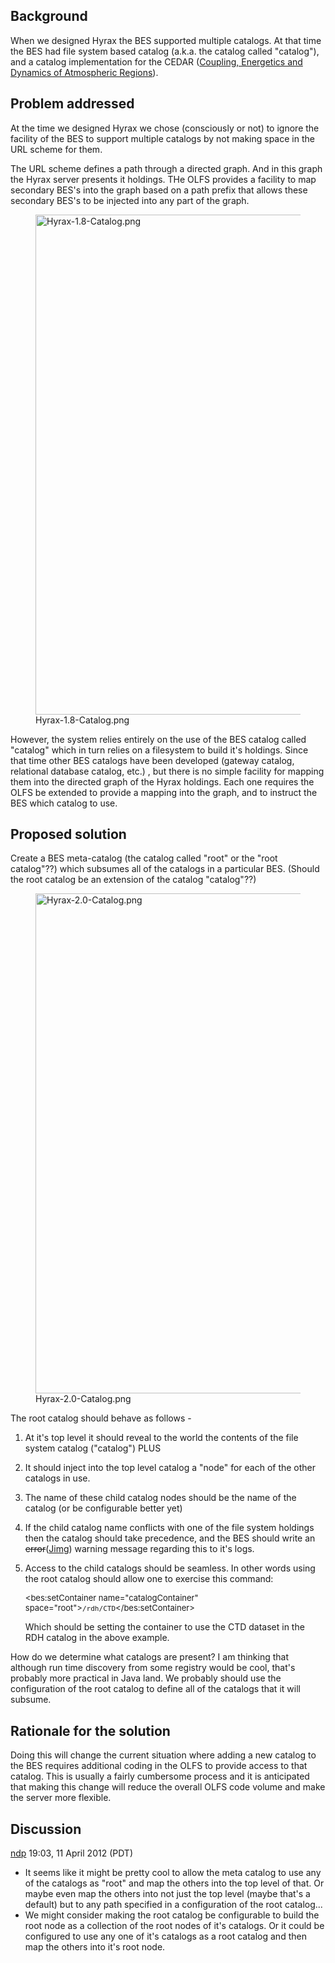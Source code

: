 ## Background

When we designed Hyrax the BES supported multiple catalogs. At that time
the BES had file system based catalog (a.k.a. the catalog called
"catalog"), and a catalog implementation for the CEDAR ([Coupling,
Energetics and Dynamics of Atmospheric
Regions](http://cedarweb.hao.ucar.edu/wiki/index.php/Main_Page)).

## Problem addressed

At the time we designed Hyrax we chose (consciously or not) to ignore
the facility of the BES to support multiple catalogs by not making space
in the URL scheme for them.

The URL scheme defines a path through a directed graph. And in this
graph the Hyrax server presents it holdings. THe OLFS provides a
facility to map secondary BES's into the graph based on a path prefix
that allows these secondary BES's to be injected into any part of the
graph.

<figure>
<img src="Hyrax-1.8-Catalog.png" title="Hyrax-1.8-Catalog.png"
width="800" />
<figcaption>Hyrax-1.8-Catalog.png</figcaption>
</figure>

However, the system relies entirely on the use of the BES catalog called
"catalog" which in turn relies on a filesystem to build it's holdings.
Since that time other BES catalogs have been developed (gateway catalog,
relational database catalog, etc.) , but there is no simple facility for
mapping them into the directed graph of the Hyrax holdings. Each one
requires the OLFS be extended to provide a mapping into the graph, and
to instruct the BES which catalog to use.

## Proposed solution

Create a BES meta-catalog (the catalog called "root" or the "root
catalog"??) which subsumes all of the catalogs in a particular BES.
(Should the root catalog be an extension of the catalog "catalog"??)

<figure>
<img src="Hyrax-2.0-Catalog.png" title="Hyrax-2.0-Catalog.png"
width="800" />
<figcaption>Hyrax-2.0-Catalog.png</figcaption>
</figure>

The root catalog should behave as follows -

1.  At it's top level it should reveal to the world the contents of the
    file system catalog ("catalog") PLUS
2.  It should inject into the top level catalog a "node" for each of the
    other catalogs in use.
3.  The name of these child catalog nodes should be the name of the
    catalog (or be configurable better yet)
4.  If the child catalog name conflicts with one of the file system
    holdings then the catalog should take precedence, and the BES should
    write an ~~error~~([Jimg](User:Jimg "wikilink")) warning message
    regarding this to it's logs.
5.  Access to the child catalogs should be seamless. In other words
    using the root catalog should allow one to exercise this command:


    <font size="2"><bes:setContainer name="catalogContainer" space="root">`/rdh/CTD`</bes:setContainer></font>

    Which should be setting the container to use the CTD dataset in the
    RDH catalog in the above example.

How do we determine what catalogs are present?
I am thinking that although run time discovery from some registry would
be cool, that's probably more practical in Java land. We probably should
use the configuration of the root catalog to define all of the catalogs
that it will subsume.

## Rationale for the solution

Doing this will change the current situation where adding a new catalog
to the BES requires additional coding in the OLFS to provide access to
that catalog. This is usually a fairly cumbersome process and it is
anticipated that making this change will reduce the overall OLFS code
volume and make the server more flexible.

## Discussion

[ndp](User:Ndp "wikilink") 19:03, 11 April 2012 (PDT)

- It seems like it might be pretty cool to allow the meta catalog to use
  any of the catalogs as "root" and map the others into the top level of
  that. Or maybe even map the others into not just the top level (maybe
  that's a default) but to any path specified in a configuration of the
  root catalog...
- We might consider making the root catalog be configurable to build the
  root node as a collection of the root nodes of it's catalogs. Or it
  could be configured to use any one of it's catalogs as a root catalog
  and then map the others into it's root node.
